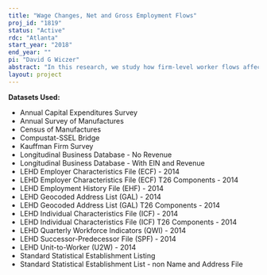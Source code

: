 ```yaml
---
title: "Wage Changes, Net and Gross Employment Flows"
proj_id: "1819"
status: "Active"
rdc: "Atlanta"
start_year: "2018"
end_year: ""
pi: "David G Wiczer"
abstract: "In this research, we study how firm-level worker flows affect the earnings growth that workers experience when they switch from one firm to another. While it is well-documented that earnings grow disproportionately during employer transitions, worker-side survey data are silent on the effect on this growth from shocks on the origin and the destination employers. Using matched employer-employee data from the Longitudinal Employer-Household Dynamics program, we estimate how the employers' net size changes and turn-over rate affect workers’ earnings in transition. Particularly, we estimate the contribution of job destruction at the origin to lower earnings growth and of job creation at the destination to higher growth. Turn-over also notably affects earnings growth as climbing the job wage-ladder is closely associated with job switches to employers with declining gross hires. We quantify how worker transitions with the flow of employment towards faster-growing employers, contribute more substantially to total earnings growth than simple reallocation."
layout: project
---
```


**Datasets Used:**

  - Annual Capital Expenditures Survey 
  - Annual Survey of Manufactures 
  - Census of Manufactures 
  - Compustat-SSEL Bridge 
  - Kauffman Firm Survey 
  - Longitudinal Business Database - No Revenue 
  - Longitudinal Business Database - With EIN and Revenue 
  - LEHD Employer Characteristics File (ECF) - 2014 
  - LEHD Employer Characteristics File (ECF) T26 Components - 2014 
  - LEHD Employment History File (EHF) - 2014 
  - LEHD Geocoded Address List (GAL) - 2014 
  - LEHD Geocoded Address List (GAL) T26 Components - 2014 
  - LEHD Individual Characteristics File (ICF) - 2014 
  - LEHD Individual Characteristics File (ICF) T26 Components - 2014 
  - LEHD Quarterly Workforce Indicators (QWI) - 2014 
  - LEHD Successor-Predecessor File (SPF) - 2014 
  - LEHD Unit-to-Worker (U2W) - 2014 
  - Standard Statistical Establishment Listing 
  - Standard Statistical Establishment List - non Name and Address File 

